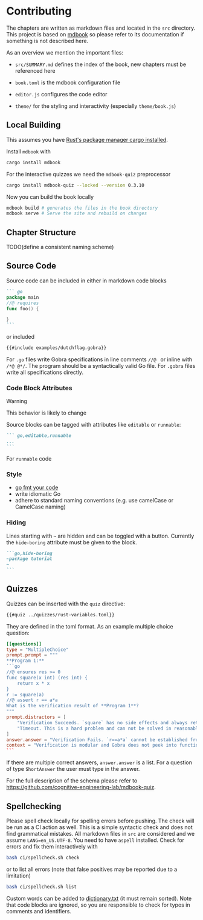 # Contributing

The chapters are written as markdown files and located in the `src` directory.
This project is based on [mdbook](https://rust-lang.github.io/mdBook/) so please refer to its documentation if something is not described here.

As an overview we mention the important files:

- `src/SUMMARY.md` defines the index of the book, new chapters must be referenced here

- `book.toml` is the mdbook configuration file

- `editor.js` configures the code editor

- `theme/` for the styling and interactivity (especially `theme/book.js`)

## Local Building
This assumes you have [Rust's package manager cargo installed](https://doc.rust-lang.org/cargo/getting-started/installation.html).

Install `mdbook` with
``` sh
cargo install mdbook
```

For the interactive quizzes we need the `mdbook-quiz` preprocessor
``` sh
cargo install mdbook-quiz --locked --version 0.3.10
```

Now you can build the book locally

``` sh
mdbook build # generates the files in the book directory
mdbook serve # Serve the site and rebuild on changes
```

## Chapter Structure
TODO(define a consistent naming scheme)

## Source Code
Source code can be included in either in markdown code blocks
````markdown
``` go
package main
//@ requires
func foo() {

}
```
````
or included
```markdown
{{#include examples/dutchflag.gobra}}
```

For `.go` files write Gobra specifications in line comments `//@ ` or inline with `/*@ @*/`. The program should be a syntactically valid Go file.
For `.gobra` files write all specifications directly.


### Code Block Attributes
> [!WARNING]
> This behavior is likely to change

Source blocks can be tagged with attributes like `editable` or `runnable`:
````markdown
``` go,editable,runnable
...
```
````
For `runnable` code

### Style
- [go fmt your code](https://go.dev/blog/gofmt)
- write idiomatic Go
- adhere to standard naming conventions (e.g. use camelCase or CamelCase naming)

### Hiding
Lines starting with `~` are hidden and can be toggled with a button. Currently the `hide-boring` attribute must be given to the block.
````markdown
```go,hide-boring
~package tutorial
~
```
````

## Quizzes
Quizzes can be inserted with the `quiz` directive:
``` markdown
{{#quiz ../quizzes/rust-variables.toml}}
```
They are defined in the toml format.
As an example multiple choice question:
```` toml
[[questions]]
type = "MultipleChoice"
prompt.prompt = """
**Program 1:**
```go
//@ ensures res >= 0
func square(x int) (res int) {
	return x * x
}
r := square(a)
//@ assert r == a*a
What is the verification result of **Program 1**?
"""
prompt.distractors = [
	"Verification Succeeds. `square` has no side effects and always returns `a*a`. Hence the assertion passes.",
	"Timeout. This is a hard problem and can not be solved in reasonable time.",
]
answer.answer = "Verification Fails. `r==a*a` cannot be established from the postcondition."
context = "Verification is modular and Gobra does not peek into function definitions."
```
````
If there are multiple correct answers, `answer.answer` is a list.
For a question of type `ShortAnswer` the user must type in the answer.

For the full description of the schema please refer to <https://github.com/cognitive-engineering-lab/mdbook-quiz>.

## Spellchecking
Please spell check locally for spelling errors before pushing.
The check will be run as a CI action as well.
This is a simple syntactic check and does not find grammatical mistakes.
All markdown files in `src` are considered and we assume `LANG=en_US.UTF-8`.
You need to have `aspell` installed.
Check for errors and fix them interactively with
``` sh
bash ci/spellcheck.sh check
```
or to list all errors (note that false positives may be reported due to a limitation)
``` sh
bash ci/spellcheck.sh list
```

Custom words can be added to [dictionary.txt](ci/dictionary.txt) (it must remain sorted).
Note that code blocks are ignored, so you are responsible to check for typos in comments and identifiers.

